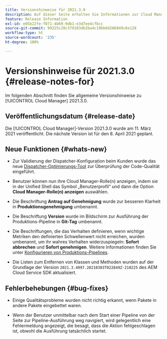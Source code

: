 ```yaml
---
title: Versionshinweise für 2021.3.0
description: Auf dieser Seite erhalten Sie Informationen zur Cloud Manager-Version 2021.3.0.
feature: Release Information
exl-id: e05b22fe-f071-4b69-9db1-e3d7ee4cfbcc
source-git-commit: 99325c28c379103db2ba4c19bb6d206849c6e126
workflow-type: ht
source-wordcount: '235'
ht-degree: 100%

---
```


# Versionshinweise für 2021.3.0 {#release-notes-for}

Im folgenden Abschnitt finden Sie allgemeine Versionshinweise zu [!UICONTROL Cloud Manager] 2021.3.0.

## Veröffentlichungsdatum {#release-date}

Die [!UICONTROL Cloud Manager]-Version 2021.3.0 wurde am 11. März 2021 veröffentlicht.
Die nächste Version ist für den 8. April 2021 geplant.

## Neue Funktionen {#whats-new}

* Zur Validierung der Dispatcher-Konfiguration beim Kunden wurde das neue [Dispatcher-Optimierungs-Tool](https://experienceleague.adobe.com/docs/experience-manager-cloud-manager/using/how-to-use/custom-code-quality-rules.html?lang=de#dispatcher-optimization-tool-rules) zur Überprüfung der Code-Qualität eingeführt.

* Benutzer können nun ihre Cloud Manager-Rolle(n) anzeigen, indem sie in der Unified Shell das Symbol „Benutzerprofil“ und dann die Option **Cloud Manager-Rolle(n) anzeigen** auswählen.

* Die Beschriftung **Antrag auf Genehmigung** wurde zur besseren Klarheit in **Produktionsgenehmigung** umbenannt.

* Die Beschriftung **Version** wurde im Bildschirm zur Ausführung der Produktions-Pipeline in **Git-Tag** umbenannt.

* Die Beschriftungen, die das Verhalten definieren, wenn wichtige Metriken den definierten Schwellenwert nicht erreichen, wurden umbenannt, um ihr wahres Verhalten widerzuspiegeln: **Sofort abbrechen** und **Sofort genehmigen**. Weitere Informationen finden Sie unter [Konfigurieren von Produktions-Pipelines](/help/using/production-pipelines.md).

* Die Listen zum Entfernen von Klassen und Methoden wurden auf der Grundlage der Version `2021.3.4997.20210303T022849Z-210225` des AEM Cloud Service SDK aktualisiert.

## Fehlerbehebungen {#bug-fixes}

* Einige Qualitätsprobleme wurden nicht richtig erkannt, wenn Pakete in andere Pakete eingebettet waren.

* Wenn der Benutzer unmittelbar nach dem Start einer Pipeline von der Seite zur Pipeline-Ausführung weg navigiert, wird gelegentlich eine Fehlermeldung angezeigt, die besagt, dass die Aktion fehlgeschlagen ist, obwohl die Ausführung tatsächlich startet.
